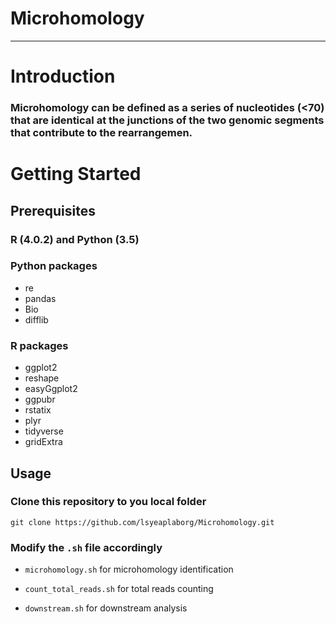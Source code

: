 # Microhomology
***
# Introduction

### Microhomology can be defined as a series of nucleotides (<70) that are identical at the junctions of the two genomic segments that contribute to the rearrangemen.

# Getting Started

## Prerequisites

### R (4.0.2) and Python (3.5)

### Python packages

- re
- pandas
- Bio
- difflib

### R packages

- ggplot2
- reshape
- easyGgplot2
- ggpubr
- rstatix
- plyr
- tidyverse
- gridExtra

## Usage

### Clone this repository to you local folder

`git clone https://github.com/lsyeaplaborg/Microhomology.git` 


### Modify the `.sh` file accordingly 

- `microhomology.sh` for microhomology identification 

- `count_total_reads.sh` for total reads counting 

- `downstream.sh` for downstream analysis

